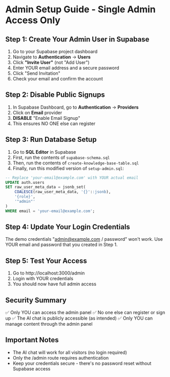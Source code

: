 # Admin Setup Guide - Single Admin Access Only

## Step 1: Create Your Admin User in Supabase

1. Go to your Supabase project dashboard
2. Navigate to **Authentication** → **Users**
3. Click **"Invite User"** (not "Add User")
4. Enter YOUR email address and a secure password
5. Click "Send Invitation"
6. Check your email and confirm the account

## Step 2: Disable Public Signups

1. In Supabase Dashboard, go to **Authentication** → **Providers**
2. Click on **Email** provider
3. **DISABLE** "Enable Email Signup" 
4. This ensures NO ONE else can register

## Step 3: Run Database Setup

1. Go to **SQL Editor** in Supabase
2. First, run the contents of `supabase-schema.sql`
3. Then, run the contents of `create-knowledge-base-table.sql`
4. Finally, run this modified version of `setup-admin.sql`:

```sql
-- Replace 'your-email@example.com' with YOUR actual email
UPDATE auth.users 
SET raw_user_meta_data = jsonb_set(
    COALESCE(raw_user_meta_data, '{}'::jsonb),
    '{role}',
    '"admin"'
)
WHERE email = 'your-email@example.com';
```

## Step 4: Update Your Login Credentials

The demo credentials "admin@example.com / password" won't work. 
Use YOUR email and password that you created in Step 1.

## Step 5: Test Your Access

1. Go to http://localhost:3000/admin
2. Login with YOUR credentials
3. You should now have full admin access

## Security Summary

✅ Only YOU can access the admin panel
✅ No one else can register or sign up
✅ The AI chat is publicly accessible (as intended)
✅ Only YOU can manage content through the admin panel

## Important Notes

- The AI chat will work for all visitors (no login required)
- Only the /admin route requires authentication
- Keep your credentials secure - there's no password reset without Supabase access
